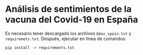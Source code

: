 # Análisis de sentimientos de la vacuna del Covid-19 en España

Es necesario tener descargado los archivos ``` bbox_spain.txt ``` y ```requiremets.txt```. Después, ejecutar en línea de comandos:

```python
pip install -r requirements.txt
```
